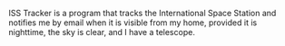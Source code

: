 ISS Tracker is a program that tracks the International Space Station and notifies me by email when it is visible from my home, provided it is nighttime, the sky is clear, and I have a telescope.
